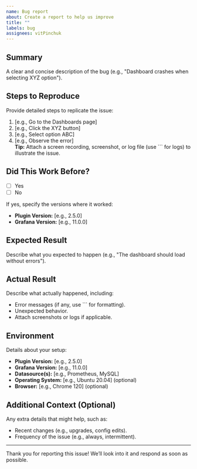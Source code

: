 ```yaml
---
name: Bug report
about: Create a report to help us improve
title: ""
labels: bug
assignees: vitPinchuk
---
```


<!-- Please use this template to submit bug reports. Filling out the sections below will help us investigate and resolve the issue faster. -->

## Summary

A clear and concise description of the bug (e.g., "Dashboard crashes when selecting XYZ option").

## Steps to Reproduce

Provide detailed steps to replicate the issue:

1. [e.g., Go to the Dashboards page]
2. [e.g., Click the XYZ button]
3. [e.g., Select option ABC]
4. [e.g., Observe the error]  
   **Tip:** Attach a screen recording, screenshot, or log file (use ``` for logs) to illustrate the issue.

## Did This Work Before?

- [ ] Yes
- [ ] No

If yes, specify the versions where it worked:

- **Plugin Version:** [e.g., 2.5.0]
- **Grafana Version:** [e.g., 11.0.0]

## Expected Result

Describe what you expected to happen (e.g., "The dashboard should load without errors").

## Actual Result

Describe what actually happened, including:

- Error messages (if any, use ``` for formatting).
- Unexpected behavior.
- Attach screenshots or logs if applicable.

## Environment

Details about your setup:

- **Plugin Version:** [e.g., 2.5.0]
- **Grafana Version:** [e.g., 11.0.0]
- **Datasource(s):** [e.g., Prometheus, MySQL]
- **Operating System:** [e.g., Ubuntu 20.04] (optional)
- **Browser:** [e.g., Chrome 120] (optional)

## Additional Context (Optional)

Any extra details that might help, such as:

- Recent changes (e.g., upgrades, config edits).
- Frequency of the issue (e.g., always, intermittent).

---

Thank you for reporting this issue! We’ll look into it and respond as soon as possible.
